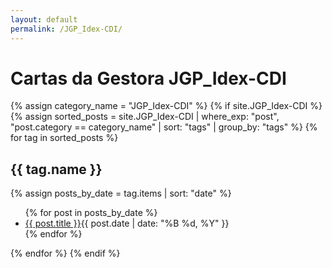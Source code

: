 ```yaml
---
layout: default
permalink: /JGP_Idex-CDI/
---
```


<h1>Cartas da Gestora JGP_Idex-CDI</h1>
{% assign category_name = "JGP_Idex-CDI" %}
{% if site.JGP_Idex-CDI %}
{% assign sorted_posts = site.JGP_Idex-CDI | where_exp: "post", "post.category == category_name" | sort: "tags" | group_by: "tags" %}
{% for tag in sorted_posts %}
<h2>{{ tag.name }}</h2>
{% assign posts_by_date = tag.items | sort: "date" %}
<ul>
{% for post in posts_by_date %}
<li><a href="{{ post.url | relative_url }}">{{ post.title }}</a><span>{{ post.date | date: "%B %d, %Y" }}</span></li>
{% endfor %}
</ul>
{% endfor %}
{% endif %}
